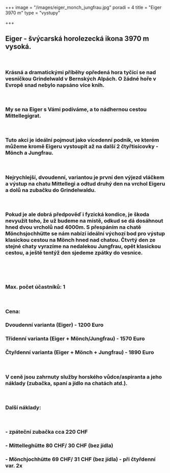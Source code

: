 +++
image = "/images/eiger_monch_jungfrau.jpg"
poradi = 4
title = "Eiger 3970 m"
type = "vystupy"

+++
## **Eiger** - švýcarská horolezecká ikona 3970 m vysoká.

&nbsp;

### Krásná a dramatickými příběhy opředená hora tyčící se nad vesničkou Grindelwald v Bernských Alpách. O žádné hoře v Evropě snad nebylo napsáno více knih.

&nbsp;

### My se na **Eiger** s Vámi podíváme, a to nádhernou cestou **Mittellegigrat**.

&nbsp;

### Tuto akci je ideální pojmout jako vícedenní podnik, ve kterém můžeme kromě Eigeru vystoupit až na další 2 čtyřtisícovky - **Mönch** a **Jungfrau**.

&nbsp;

### Nejrychlejší, dvoudenní, variantou je první den výjezd vláčkem a výstup na chatu Mittellegi a odtud druhý den na vrchol Eigeru a dolů na zubačku do Grindelwaldu.

&nbsp;

### Pokud je ale dobrá předpověď i fyzická kondice, je škoda nevyužít toho, že už budeme na místě, odkud se dá dosáhnout hned dvou vrcholů nad 4000m. S přespáním na chatě Mönchsjochhütte se nám nabízí ideální výchozí bod pro výstup klasickou cestou na Mönch hned nad chatou. Čtvrtý den ze stejné chaty vyrazíme na nedalekou Jungfrau, opět klasickou cestou, a ještě tentýž den sjedeme zpátky do vesnice.

&nbsp;

&nbsp;

### Max. počet účastníků: 1

&nbsp;

### Cena:

### Dvoudenní varianta (Eiger) - 1200 Euro

### Třídenní varianta (Eiger + Mönch/Jungfrau) - 1570 Euro

### Čtyřdenní varianta (Eiger + Mönch + Jungfrau) - 1890 Euro

&nbsp;

### V ceně jsou zahrnuty služby horského vůdce/aspiranta a jeho náklady (zubačka, spaní a jídlo na chatách atd.).

&nbsp;

### Další náklady:

&nbsp;

### - zpáteční zubačka cca 220 CHF

### - Mittelleghütte 80 CHF/ 30 CHF (bez jídla)

### - Mönchjochhütte 69 CHF/ 31 CHF (bez jídla) - při čtyřdenní var. 2x
